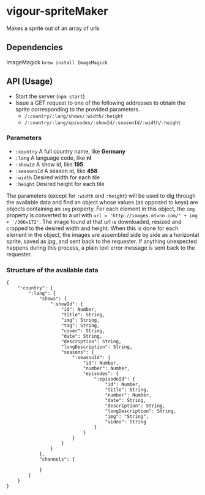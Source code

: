 vigour-spriteMaker
==================

Makes a sprite out of an array of urls

## Dependencies
ImageMagick `brew install ImageMagick`

<a name='api'></a>
## API (Usage)
- Start the server (`npm start`)
- Issue a GET request to one of the following addresses to obtain the sprite corresponding to the provided parameters.
    + `/:country/:lang/shows/:width/:height`
    + `/:country/:lang/episodes/:showId/:seasonId/:width/:height`

### Parameters
- `:country` A full country name, like **Germany**
- `:lang` A language code, like **nl**
- `:showId` A show id, like **195**
- `:seasonsId` A season id, like **458**
- `:width` Desired width for each tile
- `:height` Desired height for each tile

The parameters (except for `:width` and `:height`) will be used to dig through the available data and find an object whose values (as opposed to keys) are objects containing an `img` property. For each element in this object, the `img` property is converted to a url with `url = 'http://images.mtvnn.com/' + img + '/306x172'`. The image found at that url is downloaded, resized and cropped to the desired width and height. When this is done for each element in the object, the images are assembled side by side as a horizontal sprite, saved as jpg, and sent back to the requester. If anything unexpected happens during this process, a plain text error message is sent back to the requester.

<a name='dataStructure'></a>
### Structure of the available data
```
{
    ":country": {
        ":lang": {
            "shows": {
                ":showId": {
                    "id": Number,
                    "title": String,
                    "img": String,
                    "tag": String,
                    "cover": String,
                    "date": String,
                    "description": String,
                    "longDescription": String,
                    "seasons": {
                        ":seasonId": {
                            "id": Number,
                            "number": Number,
                            "episodes": {
                                ":episodeId": {
                                    "id": Number,
                                    "title": String,
                                    "number": Number,
                                    "date": String,
                                    "description": String,
                                    "longDescription": String,
                                    "img": "String",
                                    "video": String
                                }
                            }
                        }
                    }
                }
            },
            "channels": {

            }
        }
    }
}
```